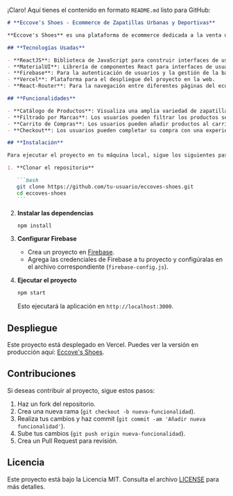 ¡Claro! Aquí tienes el contenido en formato `README.md` listo para GitHub:

````markdown
# **Eccove's Shoes - Ecommerce de Zapatillas Urbanas y Deportivas**

**Eccove's Shoes** es una plataforma de ecommerce dedicada a la venta de zapatillas urbanas y deportivas. El proyecto fue creado utilizando **ReactJS** junto con **MaterialUI** para un diseño moderno y atractivo. Con funcionalidades clave como un catálogo de productos, filtrado por marcas, carrito de compras y proceso de checkout, Eccove's Shoes ofrece una experiencia de compra fluida y eficiente.

## **Tecnologías Usadas**

- **ReactJS**: Biblioteca de JavaScript para construir interfaces de usuario.
- **MaterialUI**: Librería de componentes React para interfaces de usuario estilizadas y accesibles.
- **Firebase**: Para la autenticación de usuarios y la gestión de la base de datos.
- **Vercel**: Plataforma para el despliegue del proyecto en la web.
- **React-Router**: Para la navegación entre diferentes páginas del ecommerce.

## **Funcionalidades**

- **Catálogo de Productos**: Visualiza una amplia variedad de zapatillas urbanas y deportivas.
- **Filtrado por Marcas**: Los usuarios pueden filtrar los productos según la marca de zapatillas.
- **Carrito de Compras**: Los usuarios pueden añadir productos al carrito y gestionarlos.
- **Checkout**: Los usuarios pueden completar su compra con una experiencia de pago simplificada.

## **Instalación**

Para ejecutar el proyecto en tu máquina local, sigue los siguientes pasos:

1. **Clonar el repositorio**

   ```bash
   git clone https://github.com/tu-usuario/eccoves-shoes.git
   cd eccoves-shoes
   ```
````

2. **Instalar las dependencias**

   ```bash
   npm install
   ```

3. **Configurar Firebase**

   - Crea un proyecto en [Firebase](https://firebase.google.com/).
   - Agrega las credenciales de Firebase a tu proyecto y configúralas en el archivo correspondiente (`firebase-config.js`).

4. **Ejecutar el proyecto**

   ```bash
   npm start
   ```

   Esto ejecutará la aplicación en `http://localhost:3000`.

## **Despliegue**

Este proyecto está desplegado en Vercel. Puedes ver la versión en producción aquí: [Eccove's Shoes](https://eccoves-shoes.vercel.app/).

## **Contribuciones**

Si deseas contribuir al proyecto, sigue estos pasos:

1. Haz un fork del repositorio.
2. Crea una nueva rama (`git checkout -b nueva-funcionalidad`).
3. Realiza tus cambios y haz commit (`git commit -am 'Añadir nueva funcionalidad'`).
4. Sube tus cambios (`git push origin nueva-funcionalidad`).
5. Crea un Pull Request para revisión.

## **Licencia**

Este proyecto está bajo la Licencia MIT. Consulta el archivo [LICENSE](LICENSE) para más detalles.

```

```
